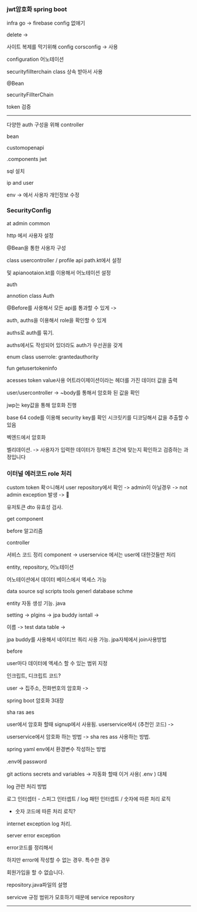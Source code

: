 ### jwt암호화 spring boot



infra go -> firebase config 없애기

delete -> 


사이트 복제를 막기위해
config
corsconfig -> 사용


configuration 어노테이션

securityfillterchain class 상속 받아서 사용

@Bean

securityFillterChain

token 검증

---

다양한 auth 구성을 위해 controller



bean


customopenapi

.components
jwt 

sql 설치


ip and user

env -> 에서 사용자 개인정보 수정


### SecurityConfig

at admin common

http 에서 사용자 설정

@Bean을 통한 사용자 구성


class usercontroller / profile api path.kt에서 설정

및 apianootaion.kt를 이용해서 어노테이션 설정

auth 

annotion class Auth

@Before를 사용해서 모든 api를 통과할 수 있게
->


auth, auths을 이용해서 role을 확인할 수 있게

auths로 auth를 묶기.

auths에서도 작성되어 있더라도 auth가 우선권을 갖게

enum class userrole: grantedauthority

fun getusertokeninfo 

acesses token value사용 어트라이제이션이라는 헤더를 가진 데이터 값을 출력

user/usercontroller -> ~body를 통해서 암호화 된 값을 확인

jwp는 key값을 통해 암호화 진행

base 64 code를 이용해 security key를 확인
시크릿키를 디코딩해서 값을 추출할 수 있음

벡엔드에서 암호화

벨리데이션. -> 사용자가 입력한 데이터가 정해진 조건에 맞는지 확인하고 검증하는 과정입니다

### 이터널 에러코드 role 처리
custom token 확ㅇ니해서 user repository에서 확인 -> admin이 아닐경우 -> not admin exception 발생 -> 


유저토큰 dto 유효성 검사.

get component

before 알고리즘

controller

서비스 코드 정리 component -> userservice 에서는 user에 대한것들만 처리

entity, repository, 어노테이션

어노테이션에서 데이터 베이스에서 엑세스 가능

data source sql scripts tools
generl database schme

entity 자동 생성 기능.
java

setting -> plgins -> jpa buddy isntall -> 

이름 -> test data table -> 

jpa buddy를 사용해서 네이티브 쿼리 사용 가능.
jpa자체에서 join사용방법


before

user마다 데이터에 엑세스 할 수 있는 범위 지정

인크립트, 디크립트 코드?

user -> 집주소, 전화번호의 암호화 -> 


spring boot 암호화 3대장

sha ras aes

user에서 암호화 할때 signup에서 사용됨. userservice에서 (추천인 코드) -> 

userservice에서 암호화 하는 방법 -> sha res ass 사용하는 방법.

spring yaml env에서 환경변수 작성하는 방법

.env에 password

git actions secrets and variables -> 자동화 할때 이거 사용( .env ) 대체

log 관련 처리 방법

로그 인터셉터 - 스피그 인터셉트 / log 패턴 인터셉트 / 숫자에 따른 처리 로직
- 숫자 코드에 따른 처리 로직?

internet exception log 처리.

server error exception


error코드를 정리해서 

하지만 error에 작성할 수 없는 경우. 특수한 경우

회원가입을 할 수 없습니다.


repository.java파일의 설명

servicve 규정 범위가 모호하기 때문에 service repository














---














